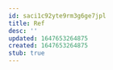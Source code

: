 ```yaml
---
id: saci1c92yte9rm3g6ge7jpl
title: Ref
desc: ''
updated: 1647653264875
created: 1647653264875
stub: true
---
```


